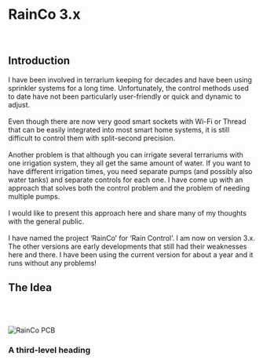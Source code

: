 # RainCo 3.x
<br>

## Introduction
I have been involved in terrarium keeping for decades and have been using sprinkler systems for a long time. Unfortunately, the control methods used to date have not been particularly user-friendly or quick and dynamic to adjust.
<br><br>
Even though there are now very good smart sockets with Wi-Fi or Thread that can be easily integrated into most smart home systems, it is still difficult to control them with split-second precision.
<br><br>
Another problem is that although you can irrigate several terrariums with one irrigation system, they all get the same amount of water. If you want to have different irrigation times, you need separate pumps (and possibly also water tanks) and separate controls for each one.
I have come up with an approach that solves both the control problem and the problem of needing multiple pumps.
<br><br>
I would like to present this approach here and share many of my thoughts with the general public.
<br><br>
I have named the project ‘RainCo’ for ‘Rain Control’. I am now on version 3.x. The other versions are early developments that still had their weaknesses here and there. 
I have been using the current version for about a year and it runs without any problems!
<br>

## The Idea



<br><br>


![RainCo PCB](/../main/images/RainCo-3.02.png)




### A third-level heading
